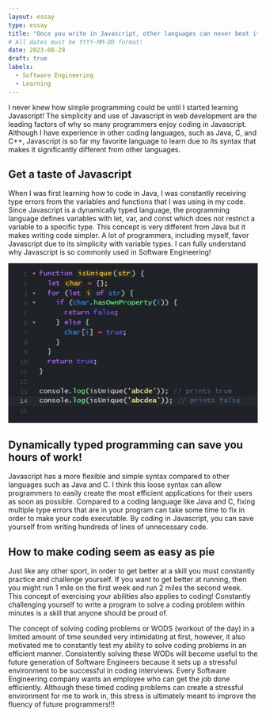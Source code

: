 ```yaml
---
layout: essay
type: essay
title: "Once you write in Javascript, other languages can never beat it!"
# All dates must be YYYY-MM-DD format!
date: 2023-08-29
draft: true
labels:
  - Software Engineering
  - Learning
---
```


I never knew how simple programming could be until I started learning Javascript! The simplicity and use of Javascript in web development are the leading factors of why so many programmers enjoy coding in Javascript. Although I have experience in other coding languages, such as Java, C, and C++, Javascript is so far my favorite language to learn due to its syntax that makes it significantly different from other languages. 

## Get a taste of Javascript
When I was first learning how to code in Java, I was constantly receiving type errors from the variables and functions that I was using in my code. Since Javascript is a dynamically typed language, the programming language defines variables with let, var, and const which does not restrict a variable to a specific type. This concept is very different from Java but it makes writing code simpler. A lot of programmers, including myself, favor Javascript due to its simplicity with variable types. I can fully understand why Javascript is so commonly used in Software Engineering!

<img src="../img/javascript/javascript-code.jpg" width= "600">

## Dynamically typed programming can save you hours of work!
Javascript has a more flexible and simple syntax compared to other languages such as Java and C. I think this loose syntax can allow programmers to easily create the most efficient applications for their users as soon as possible. Compared to a coding language like Java and C, fixing multiple type errors that are in your program can take some time to fix in order to make your code executable. By coding in Javascript, you can save yourself from writing hundreds of lines of unnecessary code. 

## How to make coding seem as easy as pie
Just like any other sport, in order to get better at a skill you must constantly practice and challenge yourself. If you want to get better at running, then you might run 1 mile on the first week and run 2 miles the second week. This concept of exercising your abilities also applies to coding! Constantly challenging yourself to write a program to solve a coding problem within minutes is a skill that anyone should be proud of. 
  
The concept of solving coding problems or WODS (workout of the day) in a limited amount of time sounded very intimidating at first, however, it also motivated me to constantly test my ability to solve coding problems in an efficient manner. Consistently solving these WODs will become useful to the future generation of Software Engineers because it sets up a stressful environment to be successful in coding interviews. Every Software Engineering company wants an employee who can get the job done efficiently. Although these timed coding problems can create a stressful environment for me to work in, this stress is ultimately meant to improve the fluency of future programmers!!!

